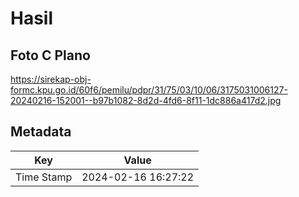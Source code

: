 # Hasil

## Foto C Plano

https://sirekap-obj-formc.kpu.go.id/60f6/pemilu/pdpr/31/75/03/10/06/3175031006127-20240216-152001--b97b1082-8d2d-4fd6-8f11-1dc886a417d2.jpg


## Metadata

| Key        | Value               |
| ---------- | ------------------- |
| Time Stamp | 2024-02-16 16:27:22 |



